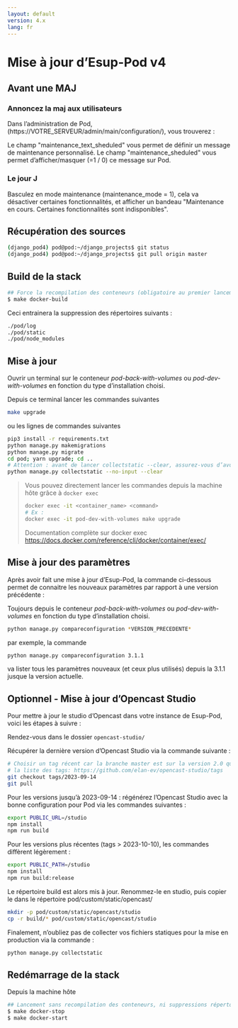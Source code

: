 ```yaml
---
layout: default
version: 4.x
lang: fr
---
```


# Mise à jour d’Esup-Pod v4

## Avant une MAJ

### Annoncez la maj aux utilisateurs

Dans l’administration de Pod, (https://VOTRE_SERVEUR/admin/main/configuration/), vous trouverez :

Le champ "maintenance_text_sheduled" vous permet de définir un message de maintenance personnalisé.
Le champ "maintenance_sheduled" vous permet d’afficher/masquer (=1 / 0) ce message sur Pod.

### Le jour J

Basculez en mode maintenance (maintenance_mode = 1), cela va désactiver certaines fonctionnalités, et afficher un bandeau "Maintenance en cours. Certaines fonctionnalités sont indisponibles".

## Récupération des sources

```sh
(django_pod4) pod@pod:~/django_projects$ git status
(django_pod4) pod@pod:~/django_projects$ git pull origin master
```

## Build de la stack

```sh
## Force la recompilation des conteneurs (obligatoire au premier lancement ou après un docker-reset)
$ make docker-build
```

Ceci entrainera la suppression des répertoires suivants :

```sh
./pod/log
./pod/static
./pod/node_modules
```

## Mise à jour

Ouvrir un terminal sur le conteneur _pod-back-with-volumes_ ou _pod-dev-with-volumes_ en fonction du type d’installation choisi.

Depuis ce terminal lancer les commandes suivantes

```sh
make upgrade
```

ou les lignes de commandes suivantes

```sh
pip3 install -r requirements.txt
python manage.py makemigrations
python manage.py migrate
cd pod; yarn upgrade; cd ..
# Attention : avant de lancer collectstatic --clear, assurez-vous d’avoir sauvegardé le dossier static/custom si vous y avez mis des fichiers personnalisés.
python manage.py collectstatic --no-input --clear
```

> Vous pouvez directement lancer les commandes depuis la machine hôte grâce à `docker exec`
>
> ```sh
> docker exec -it <container_name> <command>
> # Ex :
> docker exec -it pod-dev-with-volumes make upgrade
> ```
>
> Documentation complète sur docker exec
> <https://docs.docker.com/reference/cli/docker/container/exec/>
>
>
## Mise à jour des paramètres

Après avoir fait une mise à jour d’Esup-Pod, la commande ci-dessous permet de connaitre les nouveaux paramètres par rapport à une version précédente :

Toujours depuis le conteneur _pod-back-with-volumes_ ou _pod-dev-with-volumes_ en fonction du type d’installation choisi.

```sh
python manage.py compareconfiguration *VERSION_PRECEDENTE*
```

par exemple, la commande

```sh
python manage.py compareconfiguration 3.1.1
```

va lister tous les paramètres nouveaux (et ceux plus utilisés) depuis la 3.1.1 jusque la version actuelle.

## Optionnel - Mise à jour d’Opencast Studio

Pour mettre à jour le studio d’Opencast dans votre instance de Esup-Pod, voici les étapes à suivre :

Rendez-vous dans le dossier `opencast-studio/`

Récupérer la dernière version d’Opencast Studio via la commande suivante :

```sh
# Choisir un tag récent car la branche master est sur la version 2.0 qui est un redesign complet
# la liste des tags: https://github.com/elan-ev/opencast-studio/tags
git checkout tags/2023-09-14
git pull
```

Pour les versions jusqu’à 2023-09-14 : régénérez l’Opencast Studio avec la bonne configuration pour Pod via les commandes suivantes :

```sh
export PUBLIC_URL=/studio
npm install
npm run build
```

Pour les versions plus récentes (tags > 2023-10-10), les commandes diffèrent légèrement :

```sh
export PUBLIC_PATH=/studio
npm install
npm run build:release
```

Le répertoire build est alors mis à jour. Renommez-le en studio, puis copier le dans le répertoire pod/custom/static/opencast/

```sh
mkdir -p pod/custom/static/opencast/studio
cp -r build/* pod/custom/static/opencast/studio
```

Finalement, n’oubliez pas de collecter vos fichiers statiques pour la mise en production via la commande :

```sh
python manage.py collectstatic
```

## Redémarrage de la stack

Depuis la machine hôte

```sh
## Lancement sans recompilation des conteneurs, ni suppressions répertoires ./pod/log, ./pod/static, ./pod/node_modules
$ make docker-stop
$ make docker-start
```
